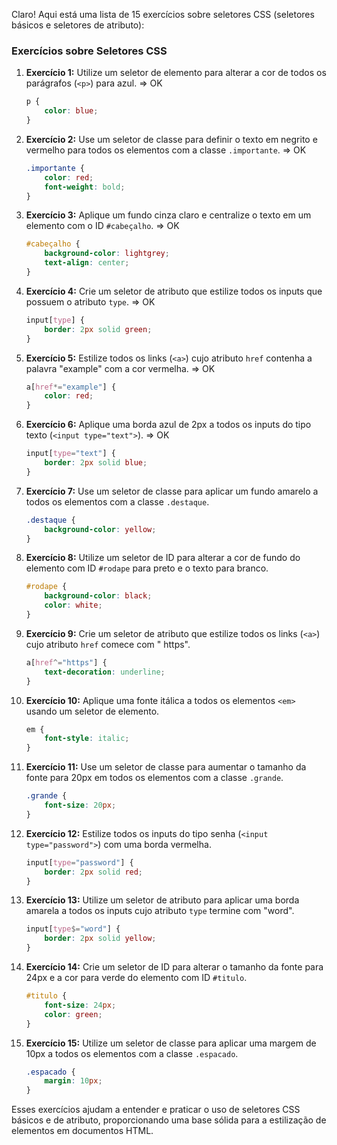 Claro! Aqui está uma lista de 15 exercícios sobre seletores CSS
(seletores básicos e seletores de atributo):

### Exercícios sobre Seletores CSS

1. **Exercício 1:** Utilize um seletor de elemento para alterar a cor de todos os parágrafos (`<p>`) para azul. => OK
    ```css
    p {
        color: blue;
    }
    ```

2. **Exercício 2:** Use um seletor de classe para definir o texto em negrito e vermelho para todos os elementos com a
   classe `.importante`. => OK
    ```css
    .importante {
        color: red;
        font-weight: bold;
    }
    ```

3. **Exercício 3:** Aplique um fundo cinza claro e centralize o texto em um elemento com o ID `#cabeçalho`. => OK
    ```css
    #cabeçalho {
        background-color: lightgrey;
        text-align: center;
    }
    ```

4. **Exercício 4:** Crie um seletor de atributo que estilize todos os inputs que possuem o atributo `type`. => OK
    ```css
    input[type] {
        border: 2px solid green;
    }
    ```

5. **Exercício 5:** Estilize todos os links (`<a>`) cujo atributo `href` contenha a palavra "example" com a cor
   vermelha. => OK
    ```css
    a[href*="example"] {
        color: red;
    }
    ```

6. **Exercício 6:** Aplique uma borda azul de 2px a todos os inputs do tipo texto (`<input type="text">`). => OK
    ```css
    input[type="text"] {
        border: 2px solid blue;
    }
    ```

7. **Exercício 7:** Use um seletor de classe para aplicar um fundo amarelo a todos os elementos com a
   classe `.destaque`.
    ```css
    .destaque {
        background-color: yellow;
    }
    ```

8. **Exercício 8:** Utilize um seletor de ID para alterar a cor de fundo do elemento com ID `#rodape` para preto e o
   texto para branco.
    ```css
    #rodape {
        background-color: black;
        color: white;
    }
    ```

9. **Exercício 9:** Crie um seletor de atributo que estilize todos os links (`<a>`) cujo atributo `href` comece com "
   https".
    ```css
    a[href^="https"] {
        text-decoration: underline;
    }
    ```

10. **Exercício 10:** Aplique uma fonte itálica a todos os elementos `<em>` usando um seletor de elemento.
    ```css
    em {
        font-style: italic;
    }
    ```

11. **Exercício 11:** Use um seletor de classe para aumentar o tamanho da fonte para 20px em todos os elementos com a
    classe `.grande`.
    ```css
    .grande {
        font-size: 20px;
    }
    ```

12. **Exercício 12:** Estilize todos os inputs do tipo senha (`<input type="password">`) com uma borda vermelha.
    ```css
    input[type="password"] {
        border: 2px solid red;
    }
    ```

13. **Exercício 13:** Utilize um seletor de atributo para aplicar uma borda amarela a todos os inputs cujo
    atributo `type` termine com "word".
    ```css
    input[type$="word"] {
        border: 2px solid yellow;
    }
    ```

14. **Exercício 14:** Crie um seletor de ID para alterar o tamanho da fonte para 24px e a cor para verde do elemento com
    ID `#titulo`.
    ```css
    #titulo {
        font-size: 24px;
        color: green;
    }
    ```

15. **Exercício 15:** Utilize um seletor de classe para aplicar uma margem de 10px a todos os elementos com a
    classe `.espacado`.
    ```css
    .espacado {
        margin: 10px;
    }
    ```

Esses exercícios ajudam a entender e praticar o uso de seletores CSS básicos e de atributo, proporcionando uma base
sólida para a estilização de elementos em documentos HTML.
